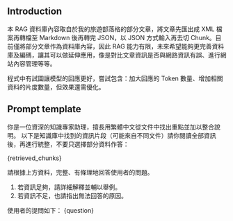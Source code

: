 ## Introduction
本 RAG 資料庫內容取自於我的旅遊部落格的部分文章，將文章先匯出成 XML 檔案再轉檔至 Markdown 後再轉完 JSON，以 JSON 方式輸入再去切 Chunk。目前僅將部分文章作為資料庫內容，因此 RAG 能力有限，未來希望能夠更完善資料庫及編碼，讓其可以做延伸應用，像是對比文章資訊是否與網路資訊有誤、進行網站內容管理等等。

程式中有試圖讓模型的回應更好，嘗試包含：加大回應的 Token 數量、增加相關資料的片度數量，但效果還需優化。
## Prompt template
你是一位資深的知識專家助理，擅長用繁體中文從文件中找出重點並加以整合說明。
以下是知識庫中找到的資訊片段（可能來自不同文件）請你閱讀全部資訊後，再進行統整，不要只選擇部分資料作答：

{retrieved_chunks}

請根據上方資料，完整、有條理地回答使用者的問題。
1. 若資訊足夠，請詳細解釋並輔以舉例。
2. 若資訊不足，也請指出無法回答的原因。

使用者的提問如下：
{question}
